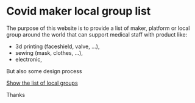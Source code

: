 # Covid maker local group list

The purpose of this website is to provide a list of maker, platform or local group around the world that can support medical staff with product like:
 * 3d printing (faceshield, valve, ...),
 * sewing (mask, clothes, ...),
 * electronic,

But also some design process

[Show the list of local groups](page/en)

Thanks
